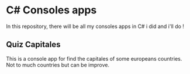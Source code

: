 # C# Consoles apps

In this repository, there will be all my consoles apps in C# i did and i'll do ! 

## Quiz Capitales 

This is a console app for find the capitales of some europeans countries. Not to much countries but can be improve.
